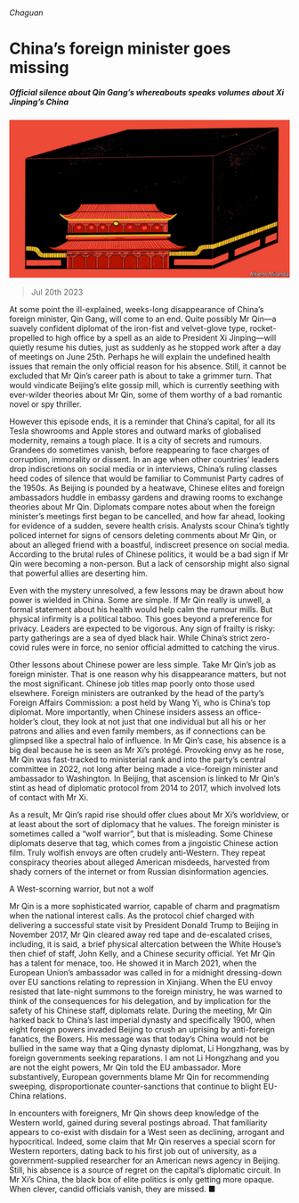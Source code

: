 ###### Chaguan

# China’s foreign minister goes missing 

##### Official silence about Qin Gang’s whereabouts speaks volumes about Xi Jinping’s China 

![image](images/20230722_CND000.jpg) 

> Jul 20th 2023 

At some point the ill-explained, weeks-long disappearance of China’s foreign minister, Qin Gang, will come to an end. Quite possibly Mr Qin—a suavely confident diplomat of the iron-fist and velvet-glove type, rocket-propelled to high office by a spell as an aide to President Xi Jinping—will quietly resume his duties, just as suddenly as he stopped work after a day of meetings on June 25th. Perhaps he will explain the undefined health issues that remain the only official reason for his absence. Still, it cannot be excluded that Mr Qin’s career path is about to take a grimmer turn. That would vindicate Beijing’s elite gossip mill, which is currently seething with ever-wilder theories about Mr Qin, some of them worthy of a bad romantic novel or spy thriller.

However this episode ends, it is a reminder that China’s capital, for all its Tesla showrooms and Apple stores and outward marks of globalised modernity, remains a tough place. It is a city of secrets and rumours. Grandees do sometimes vanish, before reappearing to face charges of corruption, immorality or dissent. In an age when other countries’ leaders drop indiscretions on social media or in interviews, China’s ruling classes heed codes of silence that would be familiar to Communist Party cadres of the 1950s. As Beijing is pounded by a heatwave, Chinese elites and foreign ambassadors huddle in embassy gardens and drawing rooms to exchange theories about Mr Qin. Diplomats compare notes about when the foreign minister’s meetings first began to be cancelled, and how far ahead, looking for evidence of a sudden, severe health crisis. Analysts scour China’s tightly policed internet for signs of censors deleting comments about Mr Qin, or about an alleged friend with a boastful, indiscreet presence on social media. According to the brutal rules of Chinese politics, it would be a bad sign if Mr Qin were becoming a non-person. But a lack of censorship might also signal that powerful allies are deserting him.

Even with the mystery unresolved, a few lessons may be drawn about how power is wielded in China. Some are simple. If Mr Qin really is unwell, a formal statement about his health would help calm the rumour mills. But physical infirmity is a political taboo. This goes beyond a preference for privacy. Leaders are expected to be vigorous. Any sign of frailty is risky: party gatherings are a sea of dyed black hair. While China’s strict zero-covid rules were in force, no senior official admitted to catching the virus.

Other lessons about Chinese power are less simple. Take Mr Qin’s job as foreign minister. That is one reason why his disappearance matters, but not the most significant. Chinese job titles map poorly onto those used elsewhere. Foreign ministers are outranked by the head of the party’s Foreign Affairs Commission: a post held by Wang Yi, who is China’s top diplomat. More importantly, when Chinese insiders assess an office-holder’s clout, they look at not just that one individual but all his or her patrons and allies and even family members, as if connections can be glimpsed like a spectral halo of influence. In Mr Qin’s case, his absence is a big deal because he is seen as Mr Xi’s protégé. Provoking envy as he rose, Mr Qin was fast-tracked to ministerial rank and into the party’s central committee in 2022, not long after being made a vice-foreign minister and ambassador to Washington. In Beijing, that ascension is linked to Mr Qin’s stint as head of diplomatic protocol from 2014 to 2017, which involved lots of contact with Mr Xi.

As a result, Mr Qin’s rapid rise should offer clues about Mr Xi’s worldview, or at least about the sort of diplomacy that he values. The foreign minister is sometimes called a “wolf warrior”, but that is misleading. Some Chinese diplomats deserve that tag, which comes from a jingoistic Chinese action film. Truly wolfish envoys are often crudely anti-Western. They repeat conspiracy theories about alleged American misdeeds, harvested from shady corners of the internet or from Russian disinformation agencies. 

A West-scorning warrior, but not a wolf

Mr Qin is a more sophisticated warrior, capable of charm and pragmatism when the national interest calls. As the protocol chief charged with delivering a successful state visit by President Donald Trump to Beijing in November 2017, Mr Qin cleared away red tape and de-escalated crises, including, it is said, a brief physical altercation between the White House’s then chief of staff, John Kelly, and a Chinese security official. Yet Mr Qin has a talent for menace, too. He showed it in March 2021, when the European Union’s ambassador was called in for a midnight dressing-down over EU sanctions relating to repression in Xinjiang. When the EU envoy resisted that late-night summons to the foreign ministry, he was warned to think of the consequences for his delegation, and by implication for the safety of his Chinese staff, diplomats relate. During the meeting, Mr Qin harked back to China’s last imperial dynasty and specifically 1900, when eight foreign powers invaded Beijing to crush an uprising by anti-foreign fanatics, the Boxers. His message was that today’s China would not be bullied in the same way that a Qing dynasty diplomat, Li Hongzhang, was by foreign governments seeking reparations. I am not Li Hongzhang and you are not the eight powers, Mr Qin told the EU ambassador. More substantively, European governments blame Mr Qin for recommending sweeping, disproportionate counter-sanctions that continue to blight EU-China relations.

In encounters with foreigners, Mr Qin shows deep knowledge of the Western world, gained during several postings abroad. That familiarity appears to co-exist with disdain for a West seen as declining, arrogant and hypocritical. Indeed, some claim that Mr Qin reserves a special scorn for Western reporters, dating back to his first job out of university, as a government-supplied researcher for an American news agency in Beijing. Still, his absence is a source of regret on the capital’s diplomatic circuit. In Mr Xi’s China, the black box of elite politics is only getting more opaque. When clever, candid officials vanish, they are missed. ■






